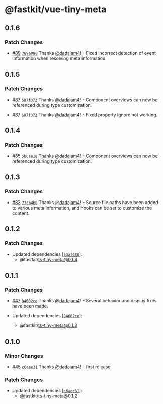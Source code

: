 # @fastkit/vue-tiny-meta

## 0.1.6

### Patch Changes

- [#89](https://github.com/dadajam4/fastkit/pull/89) [`769a090`](https://github.com/dadajam4/fastkit/commit/769a090e7ea4f6129d2b3a4bd8529431f439a3bc) Thanks [@dadajam4](https://github.com/dadajam4)! - Fixed incorrect detection of event information when resolving meta information.

## 0.1.5

### Patch Changes

- [#87](https://github.com/dadajam4/fastkit/pull/87) [`607f072`](https://github.com/dadajam4/fastkit/commit/607f072fb30d470ca365ce474f72aebdc39a6ff6) Thanks [@dadajam4](https://github.com/dadajam4)! - Component overviews can now be referenced during type customization.

- [#87](https://github.com/dadajam4/fastkit/pull/87) [`607f072`](https://github.com/dadajam4/fastkit/commit/607f072fb30d470ca365ce474f72aebdc39a6ff6) Thanks [@dadajam4](https://github.com/dadajam4)! - Fixed property ignore not working.

## 0.1.4

### Patch Changes

- [#85](https://github.com/dadajam4/fastkit/pull/85) [`5b6ae18`](https://github.com/dadajam4/fastkit/commit/5b6ae184ca4bf60b846bdbfa905d7ecd506de336) Thanks [@dadajam4](https://github.com/dadajam4)! - Component overviews can now be referenced during type customization.

## 0.1.3

### Patch Changes

- [#83](https://github.com/dadajam4/fastkit/pull/83) [`77cb4b0`](https://github.com/dadajam4/fastkit/commit/77cb4b04367d755f94ec96db1bdd92e81cbb1033) Thanks [@dadajam4](https://github.com/dadajam4)! - Source file paths have been added to various meta information, and hooks can be set to customize the content.

## 0.1.2

### Patch Changes

- Updated dependencies [[`53af680`](https://github.com/dadajam4/fastkit/commit/53af680b854d7f5f86c36f1ab51e43043f49eaa5)]:
  - @fastkit/ts-tiny-meta@0.1.4

## 0.1.1

### Patch Changes

- [#47](https://github.com/dadajam4/fastkit/pull/47) [`84602ce`](https://github.com/dadajam4/fastkit/commit/84602ce0512c744d0e9e1e7a8f78acf383e03076) Thanks [@dadajam4](https://github.com/dadajam4)! - Several behavior and display fixes have been made.

- Updated dependencies [[`84602ce`](https://github.com/dadajam4/fastkit/commit/84602ce0512c744d0e9e1e7a8f78acf383e03076)]:
  - @fastkit/ts-tiny-meta@0.1.3

## 0.1.0

### Minor Changes

- [#45](https://github.com/dadajam4/fastkit/pull/45) [`c6aee31`](https://github.com/dadajam4/fastkit/commit/c6aee31d3393bc07bdca5a08e04919e847932698) Thanks [@dadajam4](https://github.com/dadajam4)! - first release

### Patch Changes

- Updated dependencies [[`c6aee31`](https://github.com/dadajam4/fastkit/commit/c6aee31d3393bc07bdca5a08e04919e847932698)]:
  - @fastkit/ts-tiny-meta@0.1.2
